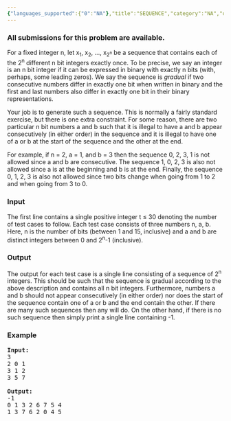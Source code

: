 ```yaml
---
{"languages_supported":{"0":"NA"},"title":"SEQUENCE","category":"NA","old_version":true,"problem_code":"SEQUENCE","tags":{"0":"NA"},"layout":"problem"}
---
```


<h3> All submissions for this problem are available. </h3><p>
For a fixed integer n, let x<sub>1</sub>, x<sub>2</sub>, ..., x<sub>2<sup>n</sup></sub> be a sequence that contains each of the 2<sup>n</sup> different n bit integers exactly once. To be precise, we say an integer is an n bit integer if it can be expressed in binary with exactly n bits (with, perhaps, some leading zeros). We say the sequence is <i>gradual</i> if two consecutive numbers differ in exactly one bit when written in binary and the first and last numbers also differ in exactly one bit in their binary representations.

</p><p>
Your job is to generate such a sequence. This is normally a fairly standard exercise, but there is one extra constraint. For some reason, there are two particular n bit numbers a and b such that it is illegal to have a and b appear consecutively (in either order) in the sequence and it is illegal to have one of a or b at the start of the sequence and the other at the end.

</p><p>
For example, if n = 2, a = 1, and b = 3 then the sequence 0, 2, 3, 1 is not allowed since a and b are consecutive. The sequence 1, 0, 2, 3 is also not allowed since a is at the beginning and b is at the end. Finally, the sequence 0, 1, 2, 3 is also not allowed since two bits change when going from 1 to 2 and when going from 3 to 0.

<h3>Input</h3>
</p><p>The first line contains a single positive integer t ≤ 30 denoting the number of test cases to follow. Each test case consists of three numbers n, a, b. Here, n is the number of bits (between 1 and 15, inclusive) and a and b are distinct integers between 0 and 2<sup>n</sup>-1 (inclusive).

<h3>Output</h3>
</p><p>
The output for each test case is a single line consisting of a sequence of 2<sup>n</sup> integers. This should be such that the sequence is gradual according to the above description and contains all n bit integers. Furthermore, numbers a and b should not appear consecutively (in either order) nor does the start of the sequence contain one of a or b and the end contain the other. If there are many such sequences then any will do. On the other hand, if there is no such sequence then simply print a single line containing -1.

<h3>Example</h3>

<pre>
<b>Input:</b>
3
2 0 1
3 1 2
3 5 7

<b>Output:</b>
-1
0 1 3 2 6 7 5 4
1 3 7 6 2 0 4 5

</pre></p>    